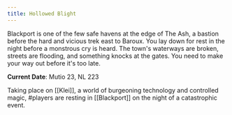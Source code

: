 ```yaml
---
title: Hollowed Blight
---
```

Blackport is one of the few safe havens at the edge of The Ash, a bastion before the hard and vicious trek east to Baroux. You lay down for rest in the night before a monstrous cry is heard. The town's waterways are broken, streets are flooding, and something knocks at the gates. You need to make your way out before it's too late.

**Current Date**: Mutio 23, NL 223

Taking place on [[Klei]], a world of burgeoning technology and controlled magic, #players  are resting in [[Blackport]] on the night of a catastrophic event. 